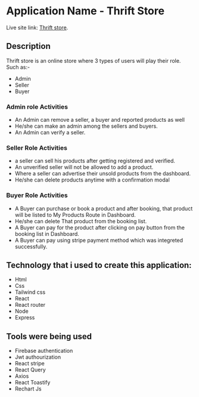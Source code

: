 # Application Name - Thrift Store

Live site link:  [Thrift store](https://vendor-store-b2ba5.web.app/).

## Description 

Thrift store is an online store where 3 types of users will play their role. Such as:-
* Admin
* Seller
* Buyer

### Admin role Activities

* An Admin can remove a seller, a buyer and reported products as well
* He/she can make an admin among the sellers and buyers.
* An Admin can verify a seller.

### Seller Role Activities

* a seller can sell his products after getting registered and verified.
* An unverified seller will not be allowed to add a product.
* Where a seller can advertise their unsold products from the dashboard.
* He/she can delete products anytime with a confirmation modal

### Buyer Role Activities

* A Buyer can purchase or book a product and after booking, that product will be listed to My Products Route in Dashboard.
* He/she can delete That product from the booking list.
* A Buyer can pay for the product after clicking on pay button from the booking list in Dashboard.
* A Buyer can pay using stripe payment method which was integreted successfully.

## Technology  that i used to create this application:
* Html
* Css
* Tailwind css
* React 
* React router 
* Node
* Express

## Tools were being used
* Firebase authentication
* Jwt authourization
* React stripe
* React Query
* Axios
* React Toastify
* Rechart Js
